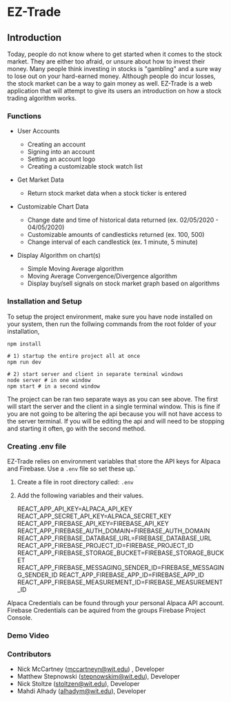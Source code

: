 # EZ-Trade

## Introduction
Today, people do not know where to get started when it comes to the stock market. They
are either too afraid, or unsure about how to invest their money. Many people think
investing in stocks is "gambling" and a sure way to lose out on your hard-earned money.
Although people do incur losses, the stock market can be a way to gain money as well. EZ-Trade is a web application that will attempt to give its users an introduction on how a stock trading algorithm works.

### Functions
* User Accounts
	* Creating an account
	* Signing into an account
	* Setting an account logo
	* Creating a customizable stock watch list

* Get Market Data
	* Return stock market data when a stock ticker is entered


* Customizable Chart Data
	* Change date and time of historical data returned (ex. 02/05/2020 - 04/05/2020)
	* Customizable amounts of candlesticks returned (ex. 100, 500)
	* Change interval of each candlestick (ex. 1 minute, 5 minute)

 * Display Algorithm on chart(s)
	* Simple Moving Average algorithm
	* Moving Average Convergence/Divergence algorithm
	* Display buy/sell signals on stock market graph based on algorithms

### Installation and Setup
To setup the project environment, make sure you have node installed on your system, then run the follwing commands from the root folder of your installation,  

    npm install

    # 1) startup the entire project all at once
    npm run dev

    # 2) start server and client in separate terminal windows
    node server # in one window
    npm start # in a second window

The project can be ran two separate ways as you can see above. The first will start the server and the client in a single terminal window.
This is fine if you are not going to be altering the api because you will not have access to the server terminal.
If you will be editing the api and will need to be stopping and starting it often, go with the second method.


### Creating .env file
EZ-Trade relies on environment variables that store the API keys for Alpaca and Firebase. Use a `.env` file so set these up.`
1. Create a file in root directory called: `.env`
2. Add the following variables and their values.  


    REACT_APP_API_KEY=ALPACA_API_KEY
    REACT_APP_SECRET_API_KEY=ALPACA_SECRET_KEY
    REACT_APP_FIREBASE_API_KEY=FIREBASE_API_KEY
    REACT_APP_FIREBASE_AUTH_DOMAIN=FIREBASE_AUTH_DOMAIN
    REACT_APP_FIREBASE_DATABASE_URL=FIREBASE_DATABASE_URL
    REACT_APP_FIREBASE_PROJECT_ID=FIREBASE_PROJECT_ID
    REACT_APP_FIREBASE_STORAGE_BUCKET=FIREBASE_STORAGE_BUCKET
    REACT_APP_FIREBASE_MESSAGING_SENDER_ID=FIREBASE_MESSAGING_SENDER_ID
    REACT_APP_FIREBASE_APP_ID=FIREBASE_APP_ID
    REACT_APP_FIREBASE_MEASUREMENT_ID=FIREBASE_MEASUREMENT_ID
    
Alpaca Credentials can be found through your personal Alpaca API account. Firebase Credentials can be aquired from the groups Firebase Project Console.


### Demo Video






### Contributors
* Nick McCartney (mccartneyn@wit.edu) , Developer
* Matthew Stepnowski (stepnowskim@wit.edu), Developer
* Nick Stoltze (stoltzen@wit.edu), Developer
* Mahdi Alhady (alhadym@wit.edu), Developer


